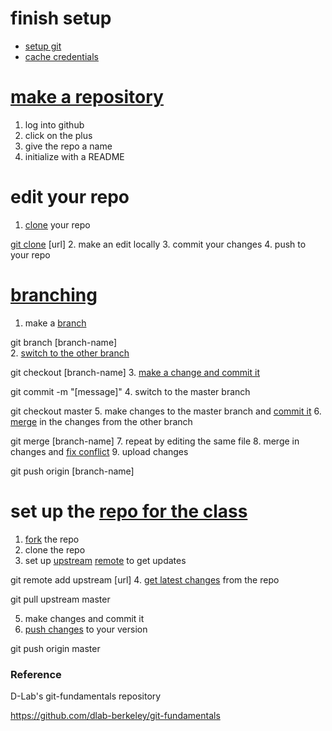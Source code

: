 # finish setup
  - [setup git](https://help.github.com/articles/set-up-git/)
  - [cache credentials](https://help.github.com/articles/caching-your-github-password-in-git/#platform-linux)


# [make a repository](https://help.github.com/articles/create-a-repo/) 

1. log into github
2. click on the plus
3. give the repo a name
4. initialize with a README

# edit your repo

1. [clone](http://git-scm.com/docs/git-clone) your repo
   
  [git clone](https://git-scm.com/book/en/v2/Git-Basics-Getting-a-Git-Repository#Cloning-an-Existing-Repository) [url]
2. make an edit locally
3. commit your changes
4. push to your repo

# [branching](https://git-scm.com/book/en/v2/Git-Branching-Basic-Branching-and-Merging)

1. make a [branch](http://git-scm.com/docs/git-branch)

  git branch [branch-name]  
2. [switch to the other branch](http://git-scm.com/docs/git-checkout)

  git checkout [branch-name]
3. [make a change and commit it](https://git-scm.com/book/en/v2/Git-Basics-Recording-Changes-to-the-Repository)

  git commit -m "[message]"
4. switch to the master branch

  git checkout master
5. make changes to the master branch and [commit it](http://git-scm.com/docs/git-commit)
6. [merge](http://git-scm.com/docs/git-merge) in the changes from the other branch

  git merge [branch-name]
7. repeat by editing the same file
8. merge in changes and [fix conflict](http://githowto.com/resolving_conflicts)
9. upload changes

  git push origin [branch-name]

# set up the [repo for the class](https://github.com/dlab-berkeley/datadiversity)

1. [fork](https://help.github.com/articles/fork-a-repo/) the repo
2. clone the repo
3. set up [upstream](https://help.github.com/articles/configuring-a-remote-for-a-fork/) [remote](https://help.github.com/articles/adding-a-remote/) to get updates

  git remote add upstream [url]
4. [get latest changes](http://git-scm.com/docs/git-pull) from the repo

  git pull upstream master

5. make changes and commit it
6. [push changes](http://git-scm.com/docs/git-push) to your version

  git push origin master


### Reference

D-Lab's git-fundamentals repository

https://github.com/dlab-berkeley/git-fundamentals
